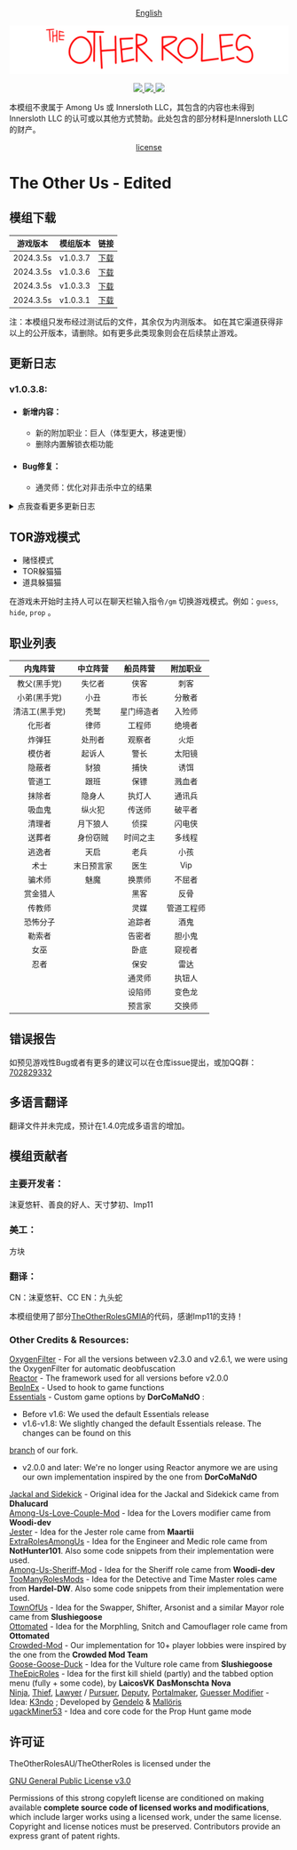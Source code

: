 <p align="center"> <a href="README_EN.md"> English </a> </p>

![mod banner](./Images/TOR_logo.png)

<p align="center"><a href="https://github.com/mxyx-club/TheOtherUs-Edited/releases/"><img src="https://badgen.net/github/release/mxyx-club/TheOtherUs-Edited">    <img src="https://badgen.net/github/assets-dl/mxyx-club/TheOtherUs-Edited">    <img src="https://badgen.net/github/watchers/mxyx-club/TheOtherUs-Edited"></a></p>

本模组不隶属于 Among Us 或 Innersloth LLC，其包含的内容也未得到 Innersloth LLC 的认可或以其他方式赞助。此处包含的部分材料是Innersloth LLC的财产。

<p align="center"><a href="#license">license</a></p>

# The Other Us - Edited

## 模组下载

| 游戏版本  | 模组版本 | 链接                                                         |
| --------- | -------- | ------------------------------------------------------------ |
| 2024.3.5s | v1.0.3.7 | [下载](https://github.com/mxyx-club/TheOtherUs-Edited/releases/download/v1.0.3.7/TheOtherRoles.zip) |
| 2024.3.5s | v1.0.3.6 | [下载](https://github.com/mxyx-club/TheOtherUs-Edited/releases/download/v1.0.3.6/TheOtherRoles.zip) |
| 2024.3.5s | v1.0.3.3 | [下载](https://github.com/mxyx-club/TheOtherUs-Edited/releases/download/v1.0.3.3/TheOtherRoles.zip) |
| 2024.3.5s | v1.0.3.1 | [下载](https://github.com/mxyx-club/TheOtherUs/releases/download/v1.0.3.1/TheOtherUs.zip) |

注：本模组只发布经过测试后的文件，其余仅为内测版本。
    如在其它渠道获得非以上的公开版本，请删除。如有更多此类现象则会在后续禁止游戏。

## 更新日志

###  v1.0.3.8:


 - #### 新增内容：

    - 新的附加职业：巨人（体型更大，移速更慢）
    - 删除内置解锁衣柜功能

 - #### Bug修复：

    - 通灵师：优化对非击杀中立的结果


<details>
  <summary>点我查看更多更新日志</summary>

  ###  v1.0.3.7:

 - #### 新增内容：

    - 内置解锁原版衣柜
    - 删除“显示颜色深浅”设置按钮，强制开启

 - #### Bug修复：

    - 修复随机出生到管道时，更换地图坐标不重置的问题
    - 末日预言家：修复揭示全随机职业时，职业列表总是以内鬼职业+目标职业的问题

###  v1.0.3.4 ~ 1.0.3.6:

 - #### 新增内容：

    - 新增 “调整紧急破坏持续时间” 的选项  （使用了[SuperNewRoles](https://github.com/SuperNewRoles/SuperNewRoles)的部分代码）
    - 新增 “随机分配修复配线的任务地点” 并且可以修改修复配线的任务总数  （使用了[SuperNewRoles](https://github.com/SuperNewRoles/SuperNewRoles)的部分代码）
    - 将模组设置中“在地图上显示管道”选项移动到游戏内预设中，但目前仍然不可用
    - 优化随机出生，现在分散不会有延迟了
    - 为中国玩家在连接GitHub时自动替换链接为国内镜像源
    - 法医：延长被保护的玩家被击杀时的闪光提醒时间（从0.5s增加到1.5s）
    - 魅魔：将真爱的任务从船员中移除
    - 跟班：新增在赌怪模式中 “强制跟班为赌怪” 的选项
    - 设陷师：“失忆者” 和 “起诉人” 踩到陷阱时不会显示为邪恶阵营
    - 优化随机出生与分散技能的代码逻辑（删除多余代码）
    - 修复一部分技能按钮文本错误
    - 交换师：修复无法与追踪者交换的问题
    - 告密者：修复在设置告密者可揭示击杀中立但实际无法揭示的问题
    - 恐怖分子：在自爆的情况下增加强制自杀（避免部分情况自爆不会死的问题）

 - #### Bug修复：

    - 豺狼：修复招募按钮在赌怪模式中不会消失的问题

###  v1.0.3.3:

 - #### 新增内容：

    - 增加阻止任务获胜的选项（目前无效）
    - 使一部分职业无法共同出现
    - 多线程：不会在任务透明模式开启时生成
    - 告密者：现在可以在会议中查看信息，并且被发现时不能无法被猜测

 - #### Bug修复：

    - 修复内鬼阵营无法超过3名的问题

###  v1.0.3.2:

 - #### 新增内容：

    - 新增附加职业：绝境者（在内鬼阵营只剩1名时减少击杀cd）
    - 随机出生点可选随机出生至通风口上
    - 新增无人生还结局
    - 魅魔：新增真爱无法跟随原阵营获胜的选项
    - 变色龙：不会分配给隐身人、忍者
    - 执钮人：不会分配给市长
    - 传送师 & 逃逸者：增加总传送次数的选项，以避免一回合只能传送一次的问题
    - 告密者：目前可以在会议中查看红名（还无法得知具体职业）
    - 反骨：增加隐藏职业选项

 - #### Bug修复：

    - 豺狼：关闭豺狼可破坏的选项仍然可以破坏的问题
    - 换票师：修复无法修理破坏的问题

###  v1.0.3.1:

 - #### 新增内容：

    - 新增主职业：预言家
    - 入殓师：更改为内鬼阵营专属附加职业
    - 告密者：职业重做，还原为旧版效果（并未完全可用）
    - 闪电侠：修复移速不生效的问题

### v1.0.3:

 - #### 基于TheOtherRoles - v4.5.2 

    - 适配游戏新版本v2024.3.5
    - 新增游戏开始时Stop按钮
    - 侦探：优化脚印生成导致的卡顿
    - 医生：医生可以在会议中查看被保护的玩家，有蓝色括号提示

 - #### 新增内容：

    - 新增附加职业：执钮人、闪电侠
    - 侦探：尸检报告改为查验凶手职业与凶手颜色
    - 医生：新增尸检报告为查验凶手名字与凶手颜色
    - 传送师 & 逃逸者：新增会议后不重置标记点的选项
    - 分散者：增加传送至通风口上的选项 

 - #### Bug修复：

    - 修复赌怪模式中会被分配多重职业的bug
    - 火炬：修复火炬视野的bug

###  v1.0.2:

 - #### 新增内容：

    - 新增主职业：魅魔
    - 替换无文字的按钮图标并在游戏中增加按钮文本
    - 送葬者：增加移速选项

###  v1.0.1:

 - #### 基于TheOtherUs - v1.3.4

 - #### 新增内容：

    - 新增职业：天启、末日预言家
    - 统一开局cd
    - 内置百人模组
    - 更好的地图选项
    - 内置多语言，为以后翻译外语模组打下基础
    - 真菌丛林：增加随机出生、增加分散坐标
    - 火炬：增加视野倍率选项
    - 交换师：增加可交换中立选项
    - 诱饵：新增只分配给船员选项
    - 隐身人：从豺狼分离为独立职业
    - 豺狼：新增内鬼可发现队友变为跟班选项
    - 中立阵营：改为假任务以不影响船员阵营任务胜利
    - 失忆者：删除假任务限制（可在获得身份前做任务，但不影响船员）

 - #### Bug修复：

    - 起诉人：修复无法跟随除内鬼及其他阵营获胜
    - 真菌丛林：修复视野问题
    - 火炬：修复视野问题
    - 警长：修复无法在游戏内得知捕快身份的问题
    - 修复了其它BUG（想不起来了）

</details>

## TOR游戏模式

- 赌怪模式
- TOR躲猫猫
- 道具躲猫猫

在游戏未开始时主持人可以在聊天栏输入指令<code>/gm</code> 切换游戏模式。例如：<code>guess</code>, <code>hide</code>, <code>prop</code> 。

## 职业列表

|    内鬼阵营    |  中立阵营  |  船员阵营  |  附加职业  |
| :------------: | :--------: | :--------: | :--------: |
|  教父(黑手党)  |   失忆者   |    侠客    |    刺客    |
|  小弟(黑手党)  |    小丑    |    市长    |   分散者   |
| 清洁工(黑手党) |    秃鹫    | 星门缔造者 |   入殓师   |
|     化形者     |    律师    |   工程师   |   绝境者   |
|     炸弹狂     |   处刑者   |   观察者   |    火炬    |
|     模仿者     |   起诉人   |    警长    |   太阳镜   |
|     隐蔽者     |    豺狼    |    捕快    |    诱饵    |
|     管道工     |    跟班    |    保镖    |   溅血者   |
|     抹除者     |   隐身人   |   执灯人   |   通讯兵   |
|     吸血鬼     |   纵火犯   |   传送师   |   破平者   |
|     清理者     |  月下狼人  |    侦探    |   闪电侠   |
|     送葬者     |  身份窃贼  |  时间之主  |   多线程   |
|     逃逸者     |    天启    |    老兵    |    小孩    |
|      术士      | 末日预言家 |    医生    |    Vip     |
|     骗术师     |    魅魔    |   换票师   |   不屈者   |
|    赏金猎人    |            |    黑客    |    反骨    |
|     传教师     |            |    灵媒    | 管道工程师 |
|    恐怖分子    |            |   追踪者   |    酒鬼    |
|     勒索者     |            |   告密者   |   胆小鬼   |
|      女巫      |            |    卧底    |   窥视者   |
|      忍者      |            |    保安    |    雷达    |
|                |            |   通灵师   |   执钮人   |
|                |            |   设陷师   |   变色龙   |
|                |            |   预言家   |   交换师   |

## 错误报告

如预见游戏性Bug或者有更多的建议可以在仓库issue提出，或加QQ群：[702829332](https://qm.qq.com/q/3WJt8CjJt)

## 多语言翻译

翻译文件并未完成，预计在1.4.0完成多语言的增加。

## 模组贡献者

<p align="center">

### 主要开发者：
沫夏悠轩、善良的好人、天寸梦初、Imp11

### 美工：
方块

### 翻译：

CN：沫夏悠轩、CC
EN：九头蛇


本模组使用了部分[TheOtherRolesGMIA](https://github.com/dabao40/TheOtherRolesGMIA)的代码，感谢Imp11的支持！


### Other Credits & Resources:

</p>

[OxygenFilter](https://github.com/NuclearPowered/Reactor.OxygenFilter) - For all the versions between v2.3.0 and v2.6.1, we were using the OxygenFilter for automatic deobfuscation\
[Reactor](https://github.com/NuclearPowered/Reactor) - The framework used for all versions before v2.0.0\
[BepInEx](https://github.com/BepInEx) - Used to hook to game functions\
[Essentials](https://github.com/DorCoMaNdO/Reactor-Essentials) - Custom game options by **DorCoMaNdO** :
- Before v1.6: We used the default Essentials release
- v1.6-v1.8: We slightly changed the default Essentials release. The changes can be found on this 

[branch](https://github.com/Eisbison/Reactor-Essentials/tree/feature/TheOtherRoles-Adaption) of our fork.
- v2.0.0 and later: We're no longer using Reactor anymore we are using our own implementation inspired by the one from **DorCoMaNdO**

[Jackal and Sidekick](https://www.twitch.tv/dhalucard) - Original idea for the Jackal and Sidekick came from **Dhalucard**\
[Among-Us-Love-Couple-Mod](https://github.com/Woodi-dev/Among-Us-Love-Couple-Mod) - Idea for the Lovers modifier came from **Woodi-dev**\
[Jester](https://github.com/Maartii/Jester) - Idea for the Jester role came from **Maartii**\
[ExtraRolesAmongUs](https://github.com/NotHunter101/ExtraRolesAmongUs) - Idea for the Engineer and Medic role came from **NotHunter101**. Also some code snippets from their implementation were used.\
[Among-Us-Sheriff-Mod](https://github.com/Woodi-dev/Among-Us-Sheriff-Mod) - Idea for the Sheriff role came from **Woodi-dev**\
[TooManyRolesMods](https://github.com/Hardel-DW/TooManyRolesMods) - Idea for the Detective and Time Master roles came from **Hardel-DW**. Also some code snippets from their implementation were used.\
[TownOfUs](https://github.com/slushiegoose/Town-Of-Us) - Idea for the Swapper, Shifter, Arsonist and a similar Mayor role came from **Slushiegoose**\
[Ottomated](https://twitter.com/ottomated_) - Idea for the Morphling, Snitch and Camouflager role came from **Ottomated**\
[Crowded-Mod](https://github.com/CrowdedMods/CrowdedMod) - Our implementation for 10+ player lobbies were inspired by the one from the **Crowded Mod Team**\
[Goose-Goose-Duck](https://store.steampowered.com/app/1568590/Goose_Goose_Duck) - Idea for the Vulture role came from **Slushiegoose**\
[TheEpicRoles](https://github.com/LaicosVK/TheEpicRoles) - Idea for the first kill shield (partly) and the tabbed option menu (fully + some code), by **LaicosVK** **DasMonschta** **Nova**\
[Ninja](#ninja), [Thief](#thief), [Lawyer](#lawyer) / [Pursuer](#pursuer), [Deputy](#deputy), [Portalmaker](#portalmaker), [Guesser Modifier](#guesser-modifier) - Idea: [K3ndo](https://github.com/K3ndoo) ; Developed by [Gendelo](https://github.com/gendelo3) & [Mallöris](https://github.com/Mallaris) \
[ugackMiner53](https://github.com/ugackMiner53/PropHunt) - Idea and core code for the Prop Hunt game mode

## 许可证

TheOtherRolesAU/TheOtherRoles is licensed under the

[GNU General Public License v3.0](https://github.com/TheOtherRolesAU/TheOtherRoles/blob/main/LICENSE)

Permissions of this strong copyleft license are conditioned on making available **complete source code of licensed works and modifications**, which include larger works using a licensed work, under the same license. Copyright and license notices must be preserved. Contributors provide an express grant of patent rights.
